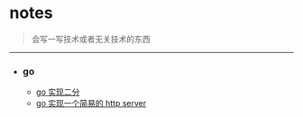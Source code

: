 # notes
> 会写一写技术或者无关技术的东西
--------------------------
- ### go
  - [go 实现二分](https://github.com/EchoZw/notes/issues/1)
  - [go 实现一个简易的 http server](https://github.com/EchoZw/notes/issues/2)
